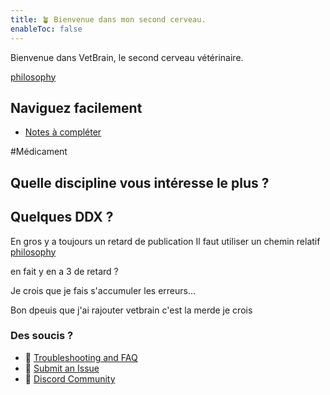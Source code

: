 ```yaml
---
title: 🪴 Bienvenue dans mon second cerveau.
enableToc: false
---
```

Bienvenue dans VetBrain, le second cerveau vétérinaire.

[philosophy](notes/philosophy.md)

## Naviguez facilement
- [Notes à compléter](Vetbrain/Indexe/Notes%20à%20compléter.md)

#Médicament 

## Quelle discipline vous intéresse le plus ?

## Quelques DDX ?

En gros y a toujours un retard de publication
Il faut utiliser un chemin relatif [philosophy](notes/philosophy.md)

en fait y en a 3 de retard ?

Je crois que je fais s'accumuler les erreurs...

Bon dpeuis que j'ai rajouter vetbrain c'est la merde je crois 

### Des soucis ?
- 🚧 [Troubleshooting and FAQ](notes/troubleshooting.md)
- 🐛 [Submit an Issue](https://github.com/jackyzha0/quartz/issues)
- 👀 [Discord Community](https://discord.gg/cRFFHYye7t)
